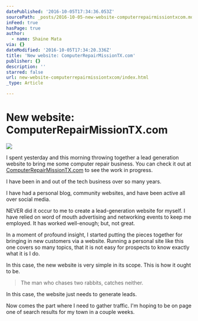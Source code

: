 ```yaml
---
datePublished: '2016-10-05T17:34:36.053Z'
sourcePath: _posts/2016-10-05-new-website-computerrepairmissiontxcom.md
inFeed: true
hasPage: true
author:
  - name: Shaine Mata
via: {}
dateModified: '2016-10-05T17:34:20.336Z'
title: 'New website: ComputerRepairMissionTX.com'
publisher: {}
description: ''
starred: false
url: new-website-computerrepairmissiontxcom/index.html
_type: Article

---
```

# New website: ComputerRepairMissionTX.com
![](https://the-grid-user-content.s3-us-west-2.amazonaws.com/8eeb3620-3251-4f0f-86be-3aa9ea47b58c.jpg)

I spent yesterday and this morning throwing together a lead generation website to bring me some computer repair business. You can check it out at [ComputerRepairMissionTX.com][0] to see the work in progress.

I have been in and out of the tech business over so many years.

I have had a personal blog, community websites, and have been active all over social media.

NEVER did it occur to me to create a lead-generation website for myself. I have relied on word of mouth advertising and networking events to keep me employed. It has worked well-enough; but, not great.

In a moment of profound insight, I started putting the pieces together for bringing in new customers via a website. Running a personal site like this one covers so many topics, that it is not easy for prospects to know exactly what it is I do.

In this case, the new website is very simple in its scope. This is how it ought to be.

> The man who chases two rabbits, catches neither. 

In this case, the website just needs to generate leads.

Now comes the part where I need to gather traffic. I'm hoping to be on page one of search results for my town in a couple weeks.

[0]: http://www.computerrepairmissiontx.com/ "Mission Computer Repair"